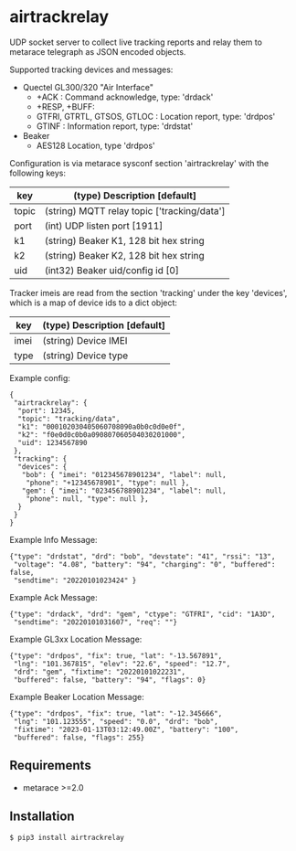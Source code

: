 # airtrackrelay

UDP socket server to collect live tracking reports and
relay them to metarace telegraph as JSON encoded objects.

Supported tracking devices and messages:

   - Quectel GL300/320 "Air Interface"
      - +ACK : Command acknowledge, type: 'drdack'
      - +RESP, +BUFF:
      - GTFRI, GTRTL, GTSOS, GTLOC : Location report, type: 'drdpos'
      - GTINF : Information report, type: 'drdstat'
   - Beaker
      - AES128 Location, type 'drdpos'

Configuration is via metarace sysconf section 'airtrackrelay' with the
following keys:

key	|	(type) Description [default]
---	|	---
topic	|	(string) MQTT relay topic ['tracking/data']
port	|	(int) UDP listen port [1911]
k1	|	(string) Beaker K1, 128 bit hex string
k2	|	(string) Beaker K2, 128 bit hex string
uid	|	(int32) Beaker uid/config id [0]


Tracker imeis are read from the section 'tracking' under the
key 'devices', which is a map of device ids to a dict object:


key	|	(type) Description [default]
---	|	---
imei	|	(string) Device IMEI
type	|	(string) Device type

Example config:

	{
	 "airtrackrelay": {
	  "port": 12345,
	  "topic": "tracking/data",
	  "k1": "000102030405060708090a0b0c0d0e0f",
	  "k2": "f0e0d0c0b0a090807060504030201000",
	  "uid": 1234567890
	 },
	 "tracking": {
	  "devices": {
	   "bob": { "imei": "012345678901234", "label": null,
	    "phone": "+12345678901", "type": null },
	   "gem": { "imei": "023456788901234", "label": null,
	    "phone": null, "type": null },
	  }
	 }
	}

Example Info Message:

	{"type": "drdstat", "drd": "bob", "devstate": "41", "rssi": "13",
	 "voltage": "4.08", "battery": "94", "charging": "0", "buffered": false,
	 "sendtime": "20220101023424" }

Example Ack Message:

	{"type": "drdack", "drd": "gem", "ctype": "GTFRI", "cid": "1A3D",
	 "sendtime": "20220101031607", "req": ""}

Example GL3xx Location Message:

	{"type": "drdpos", "fix": true, "lat": "-13.567891",
	 "lng": "101.367815", "elev": "22.6", "speed": "12.7",
	 "drd": "gem", "fixtime": "20220101022231",
	 "buffered": false, "battery": "94", "flags": 0}

Example Beaker Location Message:

	{"type": "drdpos", "fix": true, "lat": "-12.345666",
	 "lng": "101.123555", "speed": "0.0", "drd": "bob",
	 "fixtime": "2023-01-13T03:12:49.00Z", "battery": "100",
	 "buffered": false, "flags": 255}



## Requirements

   - metarace >=2.0


## Installation

	$ pip3 install airtrackrelay

